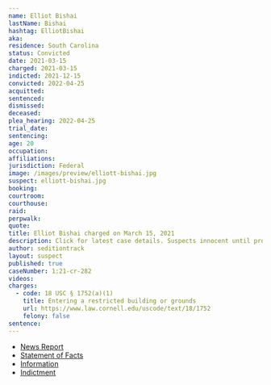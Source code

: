 ```yaml
---
name: Elliot Bishai
lastName: Bishai
hashtag: ElliotBishai
aka:
residence: South Carolina
status: Convicted
date: 2021-03-15
charged: 2021-03-15
indicted: 2021-12-15
convicted: 2022-04-25
acquitted:
sentenced:
dismissed:
deceased:
plea_hearing: 2022-04-25
trial_date:
sentencing:
age: 20
occupation:
affiliations:
jurisdiction: Federal
image: /images/preview/elliott-bishai.jpg
suspect: elliott-bishai.jpg
booking:
courtroom:
courthouse:
raid:
perpwalk:
quote:
title: Elliot Bishai charged on March 15, 2021
description: Click for latest case details. Suspects innocent until proven guilty.
author: seditiontrack
layout: suspect
published: true
caseNumber: 1:21-cr-282
videos:
charges:
  - code: 18 USC § 1752(a)(1)
    title: Entering a restricted building or grounds
    url: https://www.law.cornell.edu/uscode/text/18/1752
    felony: false
sentence:
---
```


- [News Report](https://www.thestate.com/news/local/crime/article249973884.html)
- [Statement of Facts](https://www.justice.gov/usao-dc/case-multi-defendant/file/1386286/download)
- [Information](https://www.justice.gov/usao-dc/case-multi-defendant/file/1386291/download)
- [Indictment](https://www.justice.gov/usao-dc/case-multi-defendant/file/1460131/download)
